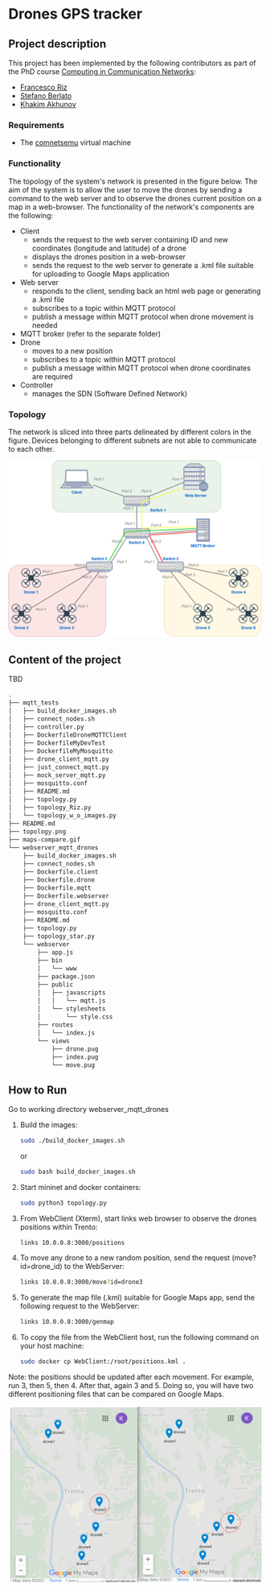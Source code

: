 # Drones GPS tracker

## Project description

This project has been implemented by the following contributors as part of the PhD course [Computing in Communication Networks](https://ict.unitn.it/node/889):

* [Francesco Riz](https://webapps.unitn.it/du/it/Persona/PER0185299)
* [Stefano Berlato](https://www.dibris.unige.it/berlato-stefano)
* [Khakim Akhunov](https://webapps.unitn.it/du/en/Persona/PER0230856/Didattica)

### Requirements

* The [comnetsemu](https://git.comnets.net/public-repo/comnetsemu) virtual machine

### Functionality

The topology of the system's network is presented in the figure below. The aim of the system is to allow the user to move the drones by sending a command to the web server and to observe the drones current position on a map in a web-browser. The functionality of the network's components are the following:

* Client 
  - sends the request to the web server containing ID and new coordinates (longitude and latitude) of a drone
  - displays the drones position in a web-browser
  - sends the request to the web server to generate a .kml file suitable for uploading to Google Maps application
* Web server
  - responds to the client, sending back an html web page or generating a .kml file
  - subscribes to a topic within MQTT protocol
  - publish a message within MQTT protocol when drone movement is needed
* MQTT broker (refer to the separate folder)
* Drone
  - moves to a new position
  - subscribes to a topic within MQTT protocol
  - publish a message within MQTT protocol when drone coordinates are required
* Controller
  - manages the SDN (Software Defined Network)

### Topology

The network is sliced into three parts delineated by different colors in the figure. Devices belonging to different subnets are not able to communicate to each other.

![](topology.png)

## Content of the project

TBD
```
.
├── mqtt_tests
│   ├── build_docker_images.sh
│   ├── connect_nodes.sh
│   ├── controller.py
│   ├── DockerfileDroneMQTTClient
│   ├── DockerfileMyDevTest
│   ├── DockerfileMyMosquitto
│   ├── drone_client_mqtt.py
│   ├── just_connect_mqtt.py
│   ├── mock_server_mqtt.py
│   ├── mosquitto.conf
│   ├── README.md
│   ├── topology.py
│   ├── topology_Riz.py
│   └── topology_w_o_images.py
├── README.md
├── topology.png
├── maps-compare.gif
└── webserver_mqtt_drones
    ├── build_docker_images.sh
    ├── connect_nodes.sh
    ├── Dockerfile.client
    ├── Dockerfile.drone
    ├── Dockerfile.mqtt
    ├── Dockerfile.webserver
    ├── drone_client_mqtt.py
    ├── mosquitto.conf
    ├── README.md
    ├── topology.py
    ├── topology_star.py
    └── webserver
        ├── app.js
        ├── bin
        │   └── www
        ├── package.json
        ├── public
        │   ├── javascripts
        │   │   └── mqtt.js
        │   └── stylesheets
        │       └── style.css
        ├── routes
        │   └── index.js
        └── views
            ├── drone.pug
            ├── index.pug
            └── move.pug
```

## How to Run
Go to working directory webserver_mqtt_drones

1. Build the images:
    ```bash
    sudo ./build_docker_images.sh
    ```
    or
    ```bash
    sudo bash build_docker_images.sh
    ```
2. Start mininet and docker containers:
    ```bash
    sudo python3 topology.py
    ```  
3. From WebClient (Xterm), start links web browser to observe the drones positions within Trento:
    ```bash
    links 10.0.0.8:3000/positions
    ```
4. To move any drone to a new random position, send the request (move?id=drone_id) to the WebServer:
    ```bash
    links 10.0.0.8:3000/move?id=drone3
    ```
5. To generate the map file (.kml) suitable for Google Maps app, send the following request to the WebServer:
    ```bash
    links 10.0.0.8:3000/genmap
    ```
6. To copy the file from the WebClient host, run the following command on your host machine:
    ```bash
    sudo docker cp WebClient:/root/positions.kml .
    ```
Note: the positions should be updated after each movement. For example, run 3, then 5, then 4. After that,  again 3 and 5. Doing so, you will have two different positioning files that can be compared on Google Maps.

![](maps-compare.gif)
